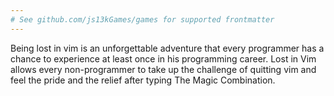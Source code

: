```yaml
---
# See github.com/js13kGames/games for supported frontmatter
---
```

Being lost in vim is an unforgettable adventure that every programmer has a chance to experience at least once in his programming career. Lost in Vim allows every non-programmer to take up the challenge of quitting vim and feel the pride and the relief after typing The Magic Combination.